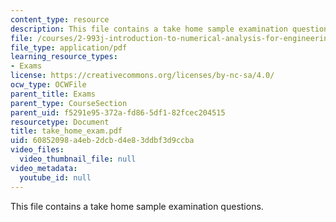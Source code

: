 ```yaml
---
content_type: resource
description: This file contains a take home sample examination questions.
file: /courses/2-993j-introduction-to-numerical-analysis-for-engineering-13-002j-spring-2005/60852098a4eb2dcbd4e83ddbf3d9ccba_take_home_exam.pdf
file_type: application/pdf
learning_resource_types:
- Exams
license: https://creativecommons.org/licenses/by-nc-sa/4.0/
ocw_type: OCWFile
parent_title: Exams
parent_type: CourseSection
parent_uid: f5291e95-372a-fd86-5df1-82fcec204515
resourcetype: Document
title: take_home_exam.pdf
uid: 60852098-a4eb-2dcb-d4e8-3ddbf3d9ccba
video_files:
  video_thumbnail_file: null
video_metadata:
  youtube_id: null
---
```

This file contains a take home sample examination questions.